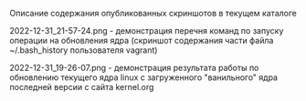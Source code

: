 Описание содержания опубликованных скриншотов в текущем каталоге

2022-12-31_21-57-24.png - демонстрация перечня команд по запуску операции на обновления ядра (скриншот содержания части файла ~/.bash_history пользователя vagrant)

2022-12-31_19-26-07.png - демонстрация результата работы по обновлению текущего ядра linux с загруженного "ванильного" ядра последней версии  с сайта kernel.org
